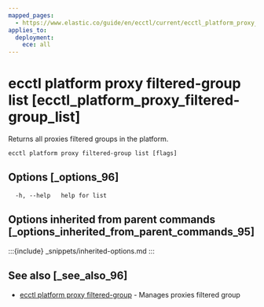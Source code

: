 ```yaml
---
mapped_pages:
  - https://www.elastic.co/guide/en/ecctl/current/ecctl_platform_proxy_filtered-group_list.html
applies_to:
  deployment:
    ece: all
---
```


# ecctl platform proxy filtered-group list [ecctl_platform_proxy_filtered-group_list]

Returns all proxies filtered groups in the platform.

```
ecctl platform proxy filtered-group list [flags]
```


## Options [_options_96]

```
  -h, --help   help for list
```


## Options inherited from parent commands [_options_inherited_from_parent_commands_95]

:::{include} _snippets/inherited-options.md
:::


## See also [_see_also_96]

* [ecctl platform proxy filtered-group](/reference/ecctl_platform_proxy_filtered-group.md) - Manages proxies filtered group

